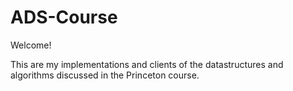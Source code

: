 # ADS-Course

Welcome!

This are my implementations and clients of the datastructures and algorithms discussed in the Princeton course.
